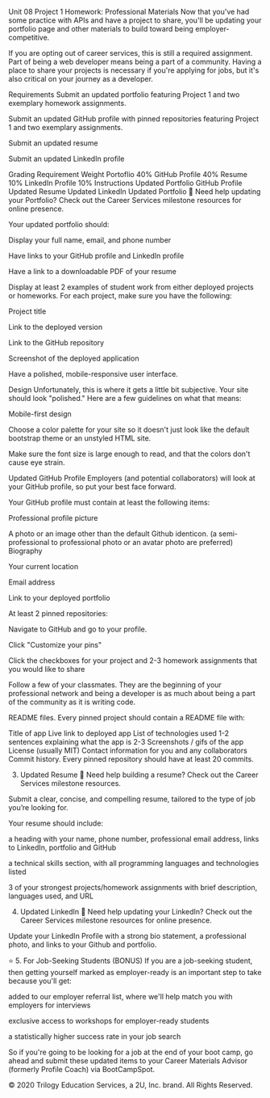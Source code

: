 Unit 08 Project 1 Homework: Professional Materials
Now that you've had some practice with APIs and have a project to share, you'll be updating your portfolio page and other materials to build toward being employer-competitive.

If you are opting out of career services, this is still a required assignment. Part of being a web developer means being a part of a community. Having a place to share your projects is necessary if you're applying for jobs, but it's also critical on your journey as a developer.

Requirements
Submit an updated portfolio featuring Project 1 and two exemplary homework assignments.

Submit an updated GitHub profile with pinned repositories featuring Project 1 and two exemplary assignments.

Submit an updated resume

Submit an updated LinkedIn profile

Grading
Requirement	Weight
Portoflio	40%
GitHub Profile	40%
Resume	10%
LinkedIn Profile	10%
Instructions
Updated Portfolio
GitHub Profile
Updated Resume
Updated LinkedIn
Updated Portfolio
💁 Need help updating your Portfolio? Check out the Career Services milestone resources for online presence.

Your updated portfolio should:

Display your full name, email, and phone number

Have links to your GitHub profile and LinkedIn profile

Have a link to a downloadable PDF of your resume

Display at least 2 examples of student work from either deployed projects or homeworks. For each project, make sure you have the following:

Project title

Link to the deployed version

Link to the GitHub repository

Screenshot of the deployed application

Have a polished, mobile-responsive user interface.

Design
Unfortunately, this is where it gets a little bit subjective. Your site should look "polished." Here are a few guidelines on what that means:

Mobile-first design

Choose a color palette for your site so it doesn't just look like the default bootstrap theme or an unstyled HTML site.

Make sure the font size is large enough to read, and that the colors don't cause eye strain.

Updated GitHub Profile
Employers (and potential collaborators) will look at your GitHub profile, so put your best face forward.

Your GitHub profile must contain at least the following items:

Professional profile picture

A photo or an image other than the default Github identicon. (a semi-professional to professional photo or an avatar photo are preferred)
Biography

Your current location

Email address

Link to your deployed portfolio

At least 2 pinned repositories:

Navigate to GitHub and go to your profile.

Click "Customize your pins"

Click the checkboxes for your project and 2-3 homework assignments that you would like to share

Follow a few of your classmates. They are the beginning of your professional network and being a developer is as much about being a part of the community as it is writing code.

README files. Every pinned project should contain a README file with:

Title of app
Live link to deployed app
List of technologies used
1-2 sentences explaining what the app is
2-3 Screenshots / gifs of the app
License (usually MIT)
Contact information for you and any collaborators
Commit history. Every pinned repository should have at least 20 commits.

3. Updated Resume
💁 Need help building a resume? Check out the Career Services milestone resources.

Submit a clear, concise, and compelling resume, tailored to the type of job you’re looking for.

Your resume should include:

a heading with your name, phone number, professional email address, links to LinkedIn, portfolio and GitHub

a technical skills section, with all programming languages and technologies listed

3 of your strongest projects/homework assignments with brief description, languages used, and URL

4. Updated LinkedIn
💁 Need help updating your LinkedIn? Check out the Career Services milestone resources for online presence.

Update your LinkedIn Profile with a strong bio statement, a professional photo, and links to your Github and portfolio.

⭐ 5. For Job-Seeking Students (BONUS)
If you are a job-seeking student, then getting yourself marked as employer-ready is an important step to take because you'll get:

added to our employer referral list, where we'll help match you with employers for interviews

exclusive access to workshops for employer-ready students

a statistically higher success rate in your job search

So if you're going to be looking for a job at the end of your boot camp, go ahead and submit these updated items to your Career Materials Advisor (formerly Profile Coach) via BootCampSpot.

© 2020 Trilogy Education Services, a 2U, Inc. brand. All Rights Reserved.
